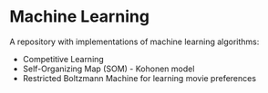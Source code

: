 # Machine Learning

A repository with implementations of machine learning algorithms:
- Competitive Learning
- Self-Organizing Map (SOM) - Kohonen model
- Restricted Boltzmann Machine for learning movie preferences

